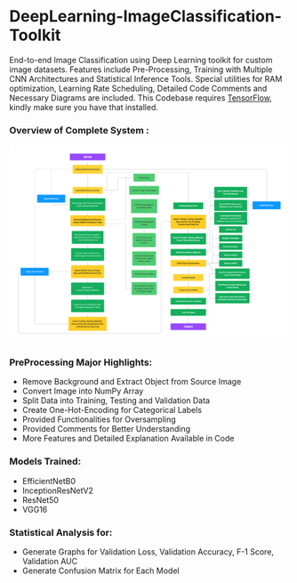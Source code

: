 # DeepLearning-ImageClassification-Toolkit
End-to-end Image Classification using Deep Learning toolkit for custom image datasets. Features include Pre-Processing, Training with Multiple CNN Architectures and Statistical Inference Tools. Special utilities for RAM optimization, Learning Rate Scheduling, Detailed Code Comments and Necessary Diagrams are included.
This Codebase requires [TensorFlow](https://www.tensorflow.org/install), kindly make sure you have that installed.

### Overview of Complete System :
![Project Description](./Diagrams/Complete%20System%20Overview.png)

### PreProcessing Major Highlights:
- Remove Background and Extract Object from Source Image
- Convert Image into NumPy Array
- Split Data into Training, Testing and Validation Data
- Create One-Hot-Encoding for Categorical Labels
- Provided Functionalities for Oversampling
- Provided Comments for Better Understanding
- More Features and Detailed Explanation Available in Code

### Models Trained:
- EfficientNetB0
- InceptionResNetV2
- ResNet50
- VGG16

### Statistical Analysis for:
- Generate Graphs for Validation Loss, Validation Accuracy, F-1 Score, Validation AUC
- Generate Confusion Matrix for Each Model